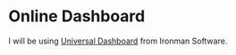 # Online Dashboard

I will be using [Universal Dashboard](https://docs.universaldashboard.io/getting-started) from Ironman Software.

